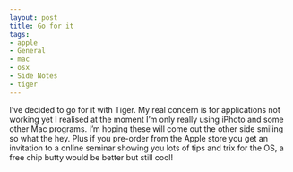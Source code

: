 ```yaml
---
layout: post
title: Go for it
tags:
- apple
- General
- mac
- osx
- Side Notes
- tiger
---
```

I’ve decided to go for it with Tiger. My real concern is for applications not working yet I realised at the moment I’m only really using iPhoto and some other Mac programs. I’m hoping these will come out the other side smiling so what the hey. Plus if you pre-order from the Apple store you get an invitation to a online seminar showing you lots of tips and trix for the OS, a free chip butty would be better but still cool!
